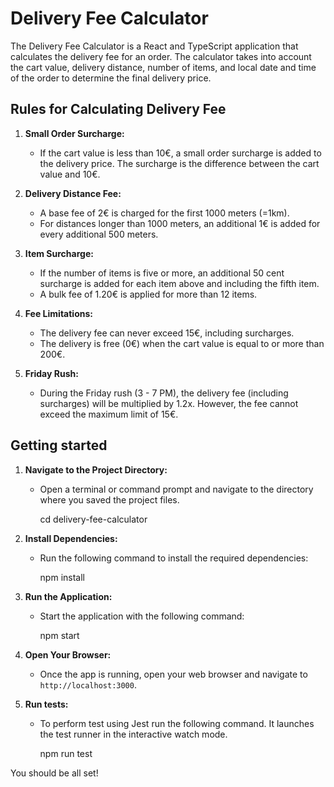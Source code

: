 # Delivery Fee Calculator

The Delivery Fee Calculator is a React and TypeScript application that calculates the delivery fee for an order. The calculator takes into account the cart value, delivery distance, number of items, and local date and time of the order to determine the final delivery price.

## Rules for Calculating Delivery Fee

1. **Small Order Surcharge:**
   - If the cart value is less than 10€, a small order surcharge is added to the delivery price. The surcharge is the difference between the cart value and 10€.

2. **Delivery Distance Fee:**
   - A base fee of 2€ is charged for the first 1000 meters (=1km).
   - For distances longer than 1000 meters, an additional 1€ is added for every additional 500 meters.

3. **Item Surcharge:**
   - If the number of items is five or more, an additional 50 cent surcharge is added for each item above and including the fifth item.
   - A bulk fee of 1.20€ is applied for more than 12 items.

4. **Fee Limitations:**
   - The delivery fee can never exceed 15€, including surcharges.
   - The delivery is free (0€) when the cart value is equal to or more than 200€.

5. **Friday Rush:**
   - During the Friday rush (3 - 7 PM), the delivery fee (including surcharges) will be multiplied by 1.2x. However, the fee cannot exceed the maximum limit of 15€.

## Getting started

1. **Navigate to the Project Directory:**
   - Open a terminal or command prompt and navigate to the directory where you saved the project files.

     cd delivery-fee-calculator

2. **Install Dependencies:**
   - Run the following command to install the required dependencies:
   
     npm install


3. **Run the Application:**
   - Start the application with the following command:

     npm start
    

4. **Open Your Browser:**
   - Once the app is running, open your web browser and navigate to `http://localhost:3000`.

5. **Run tests:**
   - To perform test using Jest run the following command. It launches the test runner in the interactive watch mode.
   
     npm run test


You should be all set!

